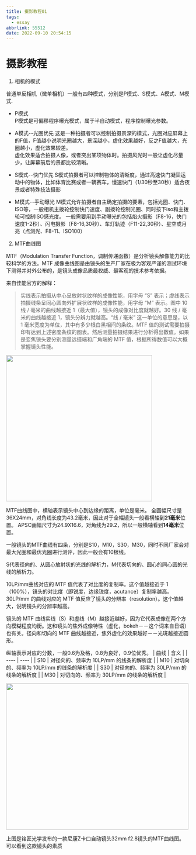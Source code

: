 ```yaml
---
title: 摄影教程01
tags:
  - essay
abbrlink: 55512
date: 2022-09-10 20:54:15
---
```


# 摄影教程

1. 相机的模式

普通单反相机（微单相机）一般有四种模式，分别是P模式、S模式、A模式、M模式.

<!--more-->

- P模式  
    P模式是可偏移程序曝光模式，属于半自动模式，程序控制曝光参数。

- A模式--光圈优先
    这是一种拍摄者可以控制拍摄景深的模式，光圈对应屏幕上的F值，F值越小说明光圈越大，景深越小，虚化效果越好，反之F值越大，光圈越小，虚化效果较差。  
    虚化效果适合拍摄人像，或者突出某项物体时。拍摄风光时一般让虚化尽量少，让屏幕前后的景都比较清晰。

- S模式--快门优先
    S模式拍摄者可以控制物体的清晰度，通过高速快门凝固运动中的物体，比如体育比赛或者一辆赛车，慢速快门（1/30秒至30秒）适合夜景或者特殊技法摄影

- M模式--手动曝光
    M模式允许拍摄者自主确定拍摄的要素，包括光圈、快门、ISO等，一般相机主拨轮控制快门速度、副拨轮控制光圈、同时按下iso和主拨轮可控制ISO感光度。
    一般需要用到手动曝光的包括焰火摄影（F8-16，快门速度1-2秒）、闪电摄影（F8-16,30秒）、车灯轨迹（F11-22,30秒）、星空或月亮（点测光、F8-11、ISO100）


2. MTF曲线图

MTF（Modulation Transfer Function，调制传递函数）是分析镜头解像能力的比较科学的方法。MTF 成像曲线图是由镜头的生产厂家在极为客观严谨的测试环境下测得并对外公布的，是镜头成像品质最权威、最客观的技术参考依据。

来自佳能官方的解释：  

> 实线表示拍摄从中心呈放射状纹样的成像性能，用字母 “S” 表示；虚线表示拍摄线条呈同心圆向外扩展状纹样的成像性能，用字母 “M” 表示。图中 10 线 / 毫米的曲线越接近 1（最大值），镜头的成像对比度就越好。30 线 / 毫米的曲线越接近 1，镜头分辨力就越高。“线 / 毫米” 这一单位的意思是，以 1 毫米宽度为单位，其中有多少根白黑相间的条纹。MTF 值的测试需要拍摄印有达到上述密度条纹的图表。然后测量拍摄结果进行分析得出数值。如果是变焦镜头要分别测量远摄端和广角端的 MTF 值，根据所得数值可以大概掌握镜头性能。

<img height="400" style="margin:0 auto" src="http://tva1.sinaimg.cn/large/006WUTFIgy1h6i0ts8bmxj30hs0iudgs.jpg"/>

MTF曲线图中，横轴表示镜头中心到边缘的距离，单位是毫米。
全画幅尺寸是36X24mm，对角线长度为43.2毫米，因此对于全幅镜头一般看横轴到**21毫米**位置。
APSC画幅尺寸为24.9X16.6，对角线为29.2，所以一般横轴看到**14毫米**位置。



一般镜头的MTF曲线有四条，分别是S10，M10，S30，M30，同时不同厂家会对最大光圈和最优光圈进行测评，因此一般会有10根线。

S代表径向的、从圆心放射状的光线的解析力，M代表切向的、圆心的同心圆的光线的解析力。

10LP/mm曲线对应的 MTF 值代表了对比度的复制率。这个值越接近于 1（100%），镜头的对比度（即锐度，边缘锐度，acutance）复制率越高。30LP/mm 的曲线对应的 MTF 值反应了镜头的分辨率（resolution）。这个值越大，说明镜头的分辨率越高。

镜头的 MTF 曲线实线（S）和虚线（M）越接近越好，因为它代表成像在两个方向模糊程度均衡。这和镜头的焦外成像特性（虚化，bokeh－－这个词来自日语）也有关。径向和切向的 MTF 曲线越接近，焦外虚化的效果越好－－光斑越接近圆形。

纵轴表示对应的分数，一般0.6为及格，0.8为良好，0.9位优秀。
|  曲线   | 含义  |
|  ----  | ----  |
| S10  | 对径向的、频率为 10LP/mm 的线条的解析度 |
| M10  | 对切向的、频率为 10LP/mm 的线条的解析度 |
| S30  | 对径向的、频率为 30LP/mm 的线条的解析度 |
| M30  | 对切向的、频率为 30LP/mm 的线条的解析度 |

<img width="500"  height="400" src="http://tva1.sinaimg.cn/large/006WUTFIgy1h6i0hd2te1j30ly0hxglx.jpg"/>

上图是铭匠光学发布的一款尼康Z卡口自动镜头32mm f2.8镜头的MTF曲线图。
可以看到这款镜头的素质